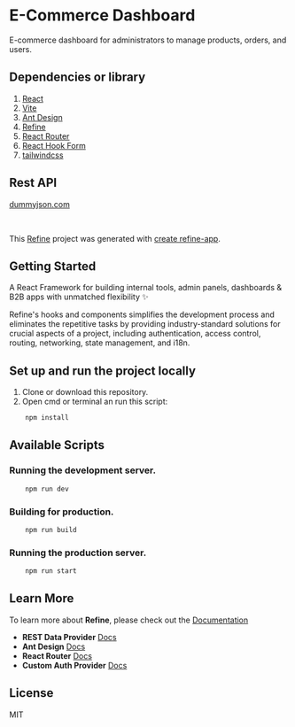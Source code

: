 # E-Commerce Dashboard

E-commerce dashboard for administrators to manage products, orders, and users.

## Dependencies or library

1. [React](https://react.dev/)
2. [Vite](https://vitejs.dev/)
3. [Ant Design](https://ant.design/components/overview/)
4. [Refine](https://refine.dev/docs/)
5. [React Router](https://reactrouter.com/)
6. [React Hook Form](https://react-hook-form.com/get-started)
7. [tailwindcss](https://tailwindcss.com/)

## Rest API

[dummyjson.com](https://dummyjson.com)

<br />

This [Refine](https://github.com/refinedev/refine) project was generated with [create refine-app](https://github.com/refinedev/refine/tree/master/packages/create-refine-app).

## Getting Started

A React Framework for building internal tools, admin panels, dashboards & B2B apps with unmatched flexibility ✨

Refine's hooks and components simplifies the development process and eliminates the repetitive tasks by providing industry-standard solutions for crucial aspects of a project, including authentication, access control, routing, networking, state management, and i18n.

## Set up and run the project locally

1. Clone or download this repository.
2. Open cmd or terminal an run this script:
```bash
    npm install
```

## Available Scripts

### Running the development server.

```bash
    npm run dev
```

### Building for production.

```bash
    npm run build
```

### Running the production server.

```bash
    npm run start
```

## Learn More

To learn more about **Refine**, please check out the [Documentation](https://refine.dev/docs)

- **REST Data Provider** [Docs](https://refine.dev/docs/core/providers/data-provider/#overview)
- **Ant Design** [Docs](https://refine.dev/docs/ui-frameworks/antd/tutorial/)
- **React Router** [Docs](https://refine.dev/docs/core/providers/router-provider/)
- **Custom Auth Provider** [Docs](https://refine.dev/docs/core/providers/auth-provider/)

## License

MIT
